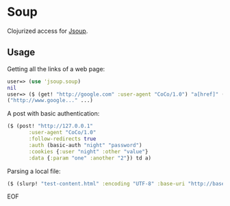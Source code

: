 # Soup

Clojurized access for [Jsoup](http://jsoup.org/).

## Usage

Getting all the links of a web page:

```clojure
user=> (use 'jsoup.soup)
nil
user=> ($ (get! "http://google.com" :user-agent "CoCo/1.0") "a[href]" (attr "abs:href"))
("http://www.google..." ...)
```
A post with basic authentication:

```clojure
($ (post! "http://127.0.0.1" 
       :user-agent "CoCo/1.0" 
       :follow-redirects true
       :auth (basic-auth "night" "password")
       :cookies {:user "night" :other "value"}
       :data {:param "one" :another "2"}) td a)
```

Parsing a local file:

```clojure
($ (slurp! "test-content.html" :encoding "UTF-8" :base-uri "http://base") "a[href]")
```

EOF
